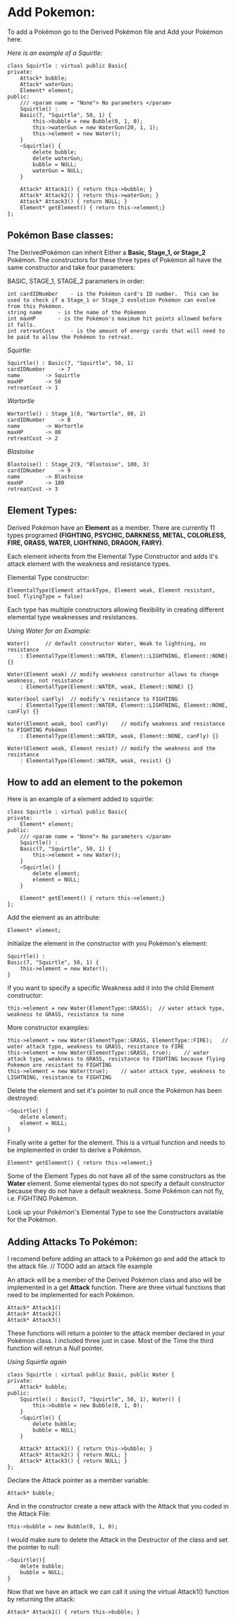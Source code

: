 # Add Pokemon:

To add a Pokémon go to the Derived Pokémon file and Add your Pokémon here.

*Here is an example of a Squirtle:*

	class Squirtle : virtual public Basic{
	private:
		Attack* bubble;
		Attack* waterGun;
		Element* element;
	public:
		/// <param name = "None"> No parameters </param>
		Squirtle() : 
		Basic(7, "Squirtle", 50, 1) {
			this->bubble = new Bubble(0, 1, 0);
			this->waterGun = new WaterGun(20, 1, 1);
			this->element = new Water();
		}
		~Squirtle() {
			delete bubble;
			delete waterGun;
			bubble = NULL;
			waterGun = NULL;
		}

		Attack* Attack1() { return this->bubble; }
		Attack* Attack2() { return this->waterGun; }
		Attack* Attack3() { return NULL; }
		Element* getElement() { return this->element;}
	};




## Pokémon Base classes: 

The DerivedPokémon can inherit Either a **Basic, Stage_1, or Stage_2** Pokémon.  The constructors for these three types of Pokémon all have the same constructor and take four parameters:

BASIC, STAGE_1, STAGE_2 parameters in order:

	int cardIDNumber	- is the Pokémon card's ID number.  This can be used to check if a Stage_1 or Stage_2 evolution Pokémon can evolve from this Pokémon.
	string name		- is the name of the Pokemon
	int maxHP		- is the Pokémon's maximum hit points allowed before it falls.
	int retreatCost		- is the amount of energy cards that will need to be paid to allow the Pokémon to retreat.

*Squirtle:*

	Squirtle() : Basic(7, "Squirtle", 50, 1)
	cardIDNumber 	-> 7
	name		-> Squirtle
	maxHP		-> 50
	retreatCost	-> 1
	
*Wartortle*

	Wartortle() : Stage_1(8, "Wartortle", 80, 2)
	cardIDNumber 	-> 8
	name		-> Wartortle
	maxHP		-> 80
	retreatCost	-> 2
	
*Blastoise*

	Blastoise() : Stage_2(9, "Blastoise", 180, 3)
	cardIDNumber 	-> 9
	name		-> Blastoise
	maxHP		-> 180
	retreatCost	-> 3
	
	

## Element Types:

Derived Pokémon have an **Element** as a member.  There are currently 11 types programed **(FIGHTING, PSYCHIC, DARKNESS, METAL, COLORLESS, FIRE, GRASS, WATER, LIGHTNING, DRAGON, FAIRY)**.

Each element inherits from the Elemental Type Constructor and adds it's attack element with the weakness and resistance types.

Elemental Type constructor:

	ElementalType(Element attackType, Element weak, Element resistant, bool flyingType = false)


Each type has multiple constructors allowing flexibility in creating different elemental type weaknesses and resistances.   

*Using Water for an Example:*

	Water()		// default constructor Water, Weak to lightning, no resistance
		: ElementalType(Element::WATER, Element::LIGHTNING, Element::NONE) {}

	Water(Element weak)	// modify weakness constructor allows to change weakness, not resistance
		: ElementalType(Element::WATER, weak, Element::NONE) {}

	Water(bool canFly)	// modify's resistance to FIGHTING
		: ElementalType(Element::WATER, Element::LIGHTNING, Element::NONE, canFly) {}

	Water(Element weak, bool canFly)	// modify weakness and resistance to FIGHTING Pokémon
		: ElementalType(Element::WATER, weak, Element::NONE, canFly) {}

	Water(Element weak, Element resist)	// modify the weakness and the resistance
		: ElementalType(Element::WATER, weak, resist) {}

## How to add an element to the pokemon

Here is an example of a element added to squirtle:

	class Squirtle : virtual public Basic{
	private:
		Element* element;
	public:
		/// <param name = "None"> No parameters </param>
		Squirtle() : 
		Basic(7, "Squirtle", 50, 1) {
			this->element = new Water();
		}
		~Squirtle() {
			delete element;
			element = NULL;
		}

		Element* getElement() { return this->element;}
	};
	
Add the element as an attribute:

	Element* element;
Initialize the element in the constructor with you Pokémon's element:

	Squirtle() : 
	Basic(7, "Squirtle", 50, 1) {
		this->element = new Water();
	}
	
If you want to specify a specific Weakness add it into the child Element constructor:

	this->element = new Water(ElementType::GRASS);	// water attack type, weakness to GRASS, resistance to none

More constructor examples:

	this->element = new Water(ElementType::GRASS, ElementType::FIRE);	// water attack type, weakness to GRASS, resistance to FIRE
	this->element = new Water(ElementType::GRASS, true);	// water attack type, weakness to GRASS, resistance to FIGHTING because flying Pokemon are resistant to FIGHTING
	this->element = new Water(true);	// water attack type, weakness to LIGHTNING, resistance to FIGHTING



Delete the element and set it's pointer to null once the Pokémon has been destroyed:

	~Squirtle() {
		delete element;
		element = NULL;
	}
Finally write a getter for the element.  This is a virtual function and needs to be implemented in order to derive a Pokémon.

	Element* getElement() { return this->element;}


Some of the Element Types do not have all of the same constructors as the **Water** element.  Some elemental types do not specify a default constructor because they do not have a default weakness.  Some Pokémon can not fly, i.e. FIGHTING Pokémon.

Look up your Pokémon's Elemental Type to see the Constructors available for the Pokémon.


## Adding Attacks To Pokémon:
I recomend before adding an attack to a Pokémon go and add the attack to the attack file.  // TODO add an attack file example

An attack will be a member of the Derived Pokémon class and also will be implemented in a get **Attack** function.  There are three virtual functions that need to be implemented for each Pokémon.

	Attack* Attack1()
	Attack* Attack2()
	Attack* Attack3()

These functions will return a pointer to the attack member declared in your Pokémon class.  I included three just in case.  Most of the Time the third function will retrun a *Null* pointer.

*Using Squirtle again*

	class Squirtle : virtual public Basic, public Water {
	private:
		Attack* bubble;
	public:
		Squirtle() : Basic(7, "Squirtle", 50, 1), Water() {
			this->bubble = new Bubble(0, 1, 0);
		}
		~Squirtle() {
			delete bubble;
			bubble = NULL;
		}

		Attack* Attack1() { return this->bubble; }
		Attack* Attack2() { return NULL; }
		Attack* Attack3() { return NULL; }
	};
	
Declare the Attack pointer as a member variable:

	Attack* bubble;

And in the constructor create a new attack with the Attack that you coded in the Attack File:
	
	this->bubble = new Bubble(0, 1, 0);
	
I would make sure to delete the Attack in the Destructor of the class and set the pointer to null: 

	~Squirtle(){
		delete bubble;
		bubble = NULL;
	}
	
Now that we have an attack we can call it using the virtual Attack1() function by returning the attack:

	Attack* Attack1() { return this->bubble; }
